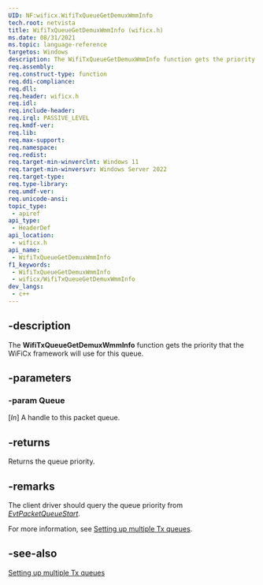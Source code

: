```yaml
---
UID: NF:wificx.WifiTxQueueGetDemuxWmmInfo
tech.root: netvista
title: WifiTxQueueGetDemuxWmmInfo (wificx.h)
ms.date: 08/31/2021
ms.topic: language-reference
targetos: Windows
description: The WifiTxQueueGetDemuxWmmInfo function gets the priority that the WiFiCx framework will use for this queue.
req.assembly: 
req.construct-type: function
req.ddi-compliance: 
req.dll: 
req.header: wificx.h
req.idl: 
req.include-header: 
req.irql: PASSIVE_LEVEL
req.kmdf-ver: 
req.lib: 
req.max-support: 
req.namespace: 
req.redist: 
req.target-min-winverclnt: Windows 11 
req.target-min-winversvr: Windows Server 2022
req.target-type: 
req.type-library: 
req.umdf-ver: 
req.unicode-ansi: 
topic_type:
 - apiref
api_type:
 - HeaderDef
api_location:
 - wificx.h
api_name:
 - WifiTxQueueGetDemuxWmmInfo
f1_keywords:
 - WifiTxQueueGetDemuxWmmInfo
 - wificx/WifiTxQueueGetDemuxWmmInfo
dev_langs:
 - c++
---
```


## -description

The **WifiTxQueueGetDemuxWmmInfo** function gets the priority that the WiFiCx framework will use for this queue.

## -parameters

### -param Queue

[_In_] A handle to this packet queue.

## -returns

Returns the queue priority. 

## -remarks

The client driver should query the queue priority from [*EvtPacketQueueStart*](../netpacketqueue/nc-netpacketqueue-evt_packet_queue_start.md).

For more information, see [Setting up multiple Tx queues](/windows-hardware/drivers/netcx/writing-a-wificx-client-driver#setting-up-multiple-tx-queues).

## -see-also

[Setting up multiple Tx queues](/windows-hardware/drivers/netcx/writing-a-wificx-client-driver#setting-up-multiple-tx-queues)